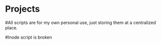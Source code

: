 # Projects
#All scripts are for my own personal use, just storing them at a centralized place.

#Inode script is broken
